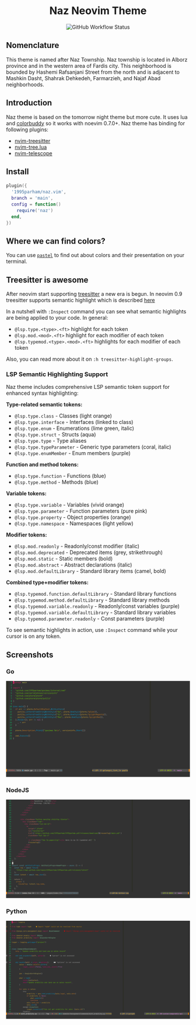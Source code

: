 <h1 align="center"> Naz Neovim Theme </h1>

<p align="center">
  <img alt="GitHub Workflow Status" src="https://img.shields.io/github/actions/workflow/status/1995parham/naz.vim/lint.yaml?logo=github&style=for-the-badge">
</p>

## Nomenclature

This theme is named after Naz Township.
Naz township is located in Alborz province and in the western area of Fardis city.
This neighborhood is bounded by Hashemi Rafsanjani Street from the north and is adjacent to Mashkin Dasht,
Shahrak Dehkedeh, Farmarzieh, and Najaf Abad neighborhoods.

## Introduction

Naz theme is based on the tomorrow night theme but more cute.
It uses lua and [colorbuddy](https://github.com/tjdevries/colorbuddy.nvim) so it works with noevim 0.7.0+.
Naz theme has binding for following plugins:

- [nvim-treesitter](https://github.com/nvim-treesitter/nvim-treesitter)
- [nvim-tree.lua](https://github.com/kyazdani42/nvim-tree.lua)
- [nvim-telescope](https://github.com/nvim-telescope/telescope.nvim)

## Install

```lua
plugin({
  '1995parham/naz.vim',
  branch = 'main',
  config = function()
    require('naz')
  end,
})
```

## Where we can find colors?

You can use [`pastel`](https://github.com/sharkdp/pastel) to find out about colors
and their presentation on your terminal.

## Treesitter is awesome

After neovim start supporting [treesitter](https://github.com/tree-sitter/) a new era is begun.
In neovim 0.9 treesitter supports semantic highlight
which is described [here](https://gist.github.com/swarn/fb37d9eefe1bc616c2a7e476c0bc0316)

In a nutshell with `:Inspect` command you can see what semantic highlights are being applied to your code.
In general:

- `@lsp.type.<type>.<ft>` highlight for each token
- `@lsp.mod.<mod>.<ft>` highlight for each modifier of each token
- `@lsp.typemod.<type>.<mod>.<ft>` highlights for each modifier of each token

Also, you can read more about it on `:h treesitter-highlight-groups`.

### LSP Semantic Highlighting Support

Naz theme includes comprehensive LSP semantic token support for enhanced syntax highlighting:

**Type-related semantic tokens:**
- `@lsp.type.class` - Classes (light orange)
- `@lsp.type.interface` - Interfaces (linked to class)
- `@lsp.type.enum` - Enumerations (lime green, italic)
- `@lsp.type.struct` - Structs (aqua)
- `@lsp.type.type` - Type aliases
- `@lsp.type.typeParameter` - Generic type parameters (coral, italic)
- `@lsp.type.enumMember` - Enum members (purple)

**Function and method tokens:**
- `@lsp.type.function` - Functions (blue)
- `@lsp.type.method` - Methods (blue)

**Variable tokens:**
- `@lsp.type.variable` - Variables (vivid orange)
- `@lsp.type.parameter` - Function parameters (pure pink)
- `@lsp.type.property` - Object properties (orange)
- `@lsp.type.namespace` - Namespaces (light yellow)

**Modifier tokens:**
- `@lsp.mod.readonly` - Readonly/const modifier (italic)
- `@lsp.mod.deprecated` - Deprecated items (grey, strikethrough)
- `@lsp.mod.static` - Static members (bold)
- `@lsp.mod.abstract` - Abstract declarations (italic)
- `@lsp.mod.defaultLibrary` - Standard library items (camel, bold)

**Combined type+modifier tokens:**
- `@lsp.typemod.function.defaultLibrary` - Standard library functions
- `@lsp.typemod.method.defaultLibrary` - Standard library methods
- `@lsp.typemod.variable.readonly` - Readonly/const variables (purple)
- `@lsp.typemod.variable.defaultLibrary` - Standard library variables
- `@lsp.typemod.parameter.readonly` - Const parameters (purple)

To see semantic highlights in action, use `:Inspect` command while your cursor is on any token.

## Screenshots

### Go

![python sample](screenshots/go.png)

### NodeJS

![nodejs sample](screenshots/nodejs.png)

### Python

![python sample](screenshots/python.png)

